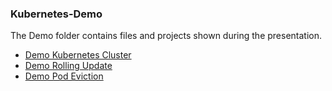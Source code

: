 ### Kubernetes-Demo

The Demo folder contains files and projects shown during the presentation.

- [Demo Kubernetes Cluster](Demo-Kubernetes-Cluster/)
- [Demo Rolling Update](Demo-RollingUpdate/)
- [Demo Pod Eviction](Demo-Pod-Eviction/)
